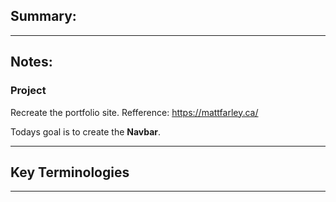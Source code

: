 ## Summary:
---

## Notes:   

### Project 
Recreate the portfolio site.
Refference: https://mattfarley.ca/

Todays goal is to create the **Navbar**.  

---

## Key Terminologies
---
